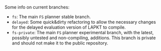 
Some info on current branches:

* `fs`: The main `FS` planner stable branch.
* `delayed`: Some quick&dirty refactoring to allow the necessary changes for the delayed evaluation version of LAPKT to compile.
* `fs-private`: The main `FS` planner experimental branch, with the latest, possibly untested and non-compiling, additions. This branch is private and should not make it to the public repository.
